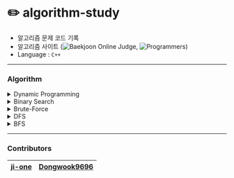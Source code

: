 # ✏️ algorithm-study
- 알고리즘 문제 코드 기록
- 알고리즘 사이트 (![Baekjoon Online Judge](https://www.acmicpc.net/), ![Programmers](https://programmers.co.kr/learn/challenges?tab=all_challenges))
- Language : `C++`

---

### Algorithm
<details>
<summary>Dynamic Programming</summary>
<div markdown="1">
  
- 큰문제를 작은 문제로 나누어 푸는 것이다.  
- DP는 작은 부분에서 반복되는 것을 이용하여 풀이 ex) 항상 f(3) = 2  
-> Divide and Conquer(분할 정복)은 반복이 일어나지 않는 점이 다르다.  
- 프로그래밍 방법  
  ```
    1. 모든 작은 문제들은 한번만 풀고, 작은 문제의 답을 메모한다.
    2. 보다 큰문제를 풀때 앞서 구한 답을 이용하여 해결한다.
   ```
- Memoization? -> dp 에서 중요한 개념  
  ```
    1. 작은 문제들이 반복되고 이 문제들의 결과는 같기 때문에 작은 문제의 결과값을 저장하고 다시 사용한다.
    2. 함수의 값을 계산한 뒤 계산된 값을 배열에 저장하는 방식.
  ```
- dp[0], dp[1], dp[2], dp[3] ... 나아가다 보면 규칙이 발견된다.
이를 이용하여 점화식을 도출해낼 수 있다.

</div>
</details>
<details>
<summary>Binary Search</summary>
<div markdown="1">
  
- 오름차순으로 정렬된 리스트에서 특정한 값의 위치를 찾는 알고리즘.
- 정렬된 리스트의 중간 값을 임의의 값으로 선택하여, 찾고자 하는 키 값과 비교하는 방식.
- 시간 복잡도 : log n
- 방식
  ```
    1. 정렬되어 있어야한다.
    2. left, right, mid 값을 정한다.
    3. mid 값과 key 값을 비교한다.
    4. 비교시 mid 값보다 key 값이 높으면 left를 mid + 1 값으로 만들고,
    낮으면 right를 mid - 1 값으로 만든다.
    5. left > right 될때까지 2~4번을 반복하여 key값을 찾는다.
  ```
</div>
</details>

</div>
</details>
<details>
<summary>Brute-Force</summary>
<div markdown="1">
  
- 문제를 해결하기 위해 모든 가능한 경우의 수를 직접 조합 및 대입하여 해보는 방법.
- 단점 : 시간적 제한과 자원의 제약이 있다.

</div>
</details>

</div>
</details>
<details>
<summary>DFS</summary>
<div markdown="1">
  
- 시작 노드에서부터 해당 노드의 자식 노드로 끝까지 내려가며 검색하는 방식.
- 주로 2차 행렬 넓이 구하기, 완전 탐색 문제 등에 자주 이용.
- 미로 탐색시 한 방향으로 이동하다가 더 이상 갈 수 없게 되면 가장 가까운 갈림길로 돌아와서 다른 방향으로 다시 탐색을 진행하는 방식.
- DFS가 BFS 보다 좀 더 간단하다
- 단순 검색 속도 자체는 BFS 비해서 느리다.
- 어떤 노드를 방문했었는지 여부를 반드시 검사해야 한다.
- 스택을 이용하여 구현 가능
- 재귀를 이용하여 구현 가능
- 시간 복잡도 (N: 정점수, E: 간선수)
1. 인접 리스트로 표현된 그래프: O(N+E)
2. 인접 행렬로 표현된 그래프: O(N^2)

```
void dfs(int v){
	visit[v] = 1;
	cout << v << ' ';
	for(int i=1; i<=n; i++){
		if(graph[v][i] == 1 && visit[i] == 0){
			dfs(i);
		}
	}
}
```

</div>
</details>

</div>
</details>
<details>
<summary>BFS</summary>
<div markdown="1">
  
- 시작 노드에서 인접한 노드를 먼저 탐색하는 방식.
- 두 노드 사이의 최단경로 혹은 임의의 경로를 찾고 싶을 때 이용.
- 어떤 노드를 방문했었는지 여부를 반드시 검사해야 한다.
- BFS가 DFS보다 좀 더 복잡하다.
- 큐를 이용하여 구현 가능
- 시간 복잡도(N: 정점수, E: 간선수)
1. 인접 리스트로 표현된 그래프: O(N+E)
2. 인접 행렬로 표현된 그래프: O(N^2)

```
void bfs(int v){
	visit[v] = 1;
	queue<int> q;
	q.push(v);
	
	while(!q.empty()){
		int c = q.front();
		q.pop();
		cout << c << ' ';
		for(int i=1; i<=n; i++){
			if(graph[c][i] == 1 && visit[i] == 0){
				q.push(i);
				visit[i] = 1;
			}
		}
	}
}
```

</div>
</details>

---

### Contributors
| [ji-one](https://github.com/ji-one)     | [Dongwook9696](https://github.com/Dongwook9696) |
| ----------------------------------------------- | ----------------------------------------- |

